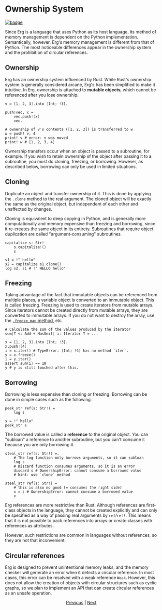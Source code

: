 # Ownership System

[![badge](https://img.shields.io/endpoint.svg?url=https%3A%2F%2Fgezf7g7pd5.execute-api.ap-northeast-1.amazonaws.com%2Fdefault%2Fsource_up_to_date%3Fowner%3Derg-lang%26repos%3Derg%26ref%3Dmain%26path%3Ddoc/EN/syntax/18_ownership.md%26commit_hash%3D21e8145e83fb54ed77e7631deeee8a7e39b028a3)
](https://gezf7g7pd5.execute-api.ap-northeast-1.amazonaws.com/default/source_up_to_date?owner=erg-lang&repos=erg&ref=main&path=doc/EN/syntax/18_ownership.md&commit_hash=21e8145e83fb54ed77e7631deeee8a7e39b028a3)

Since Erg is a language that uses Python as its host language, its method of memory management is dependent on the Python implementation.
Semantically, however, Erg's memory management is different from that of Python. The most noticeable differences appear in the ownership system and the prohibition of circular references.

## Ownership

Erg has an ownership system influenced by Rust.
While Rust's ownership system is generally considered arcane, Erg's has been simplified to make it intuitive.
In Erg, ownership is attached to __mutable objects__, which cannot be referenced after you lose ownership.

```erg
v = [1, 2, 3].into [Int; !3].

push!vec, x =
    vec.push!(x)
    vec.

# ownership of v's contents ([1, 2, 3]) is transferred to w
w = push! v, 4
print! v # error: v was moved
print! w # [1, 2, 3, 4]
```

Ownership transfers occur when an object is passed to a subroutine, for example.
If you wish to retain ownership of the object after passing it to a subroutine, you must do cloning, freezing, or borrowing.
However, as described below, borrowing can only be used in limited situations.

## Cloning

Duplicate an object and transfer ownership of it. This is done by applying the `.clone` method to the real argument.
The cloned object will be exactly the same as the original object, but independent of each other and unaffected by changes.

Cloning is equivalent to deep copying in Python, and is generally more computationally and memory expensive than freezing and borrowing, since it re-creates the same object in its entirety.
Subroutines that require object duplication are called "argument-consuming" subroutines.

```erg
capitalize s: Str!
    s.capitalize!()
    s

s1 = !" hello"
s2 = capitalize s1.clone()
log s2, s1 # !" HELLO hello"
```

## Freezing

Taking advantage of the fact that immutable objects can be referenced from multiple places, a variable object is converted to an immutable object.
This is called freezing. Freezing is used to create iterators from mutable arrays.
Since iterators cannot be created directly from mutable arrays, they are converted to immutable arrays.
If you do not want to destroy the array, use the [`.freeze_map` method](./type/mut.md), etc.

```erg
# Calculate the sum of the values produced by the iterator
sum|T <: Add + HasUnit| i: Iterator T = ...

x = [1, 2, 3].into [Int; !3].
x.push!(4)
i = x.iter() # TypeError: [Int; !4] has no method `iter`.
y = x.freeze()
i = y.iter()
assert sum(i) == 10
y # y is still touched after this.
```

## Borrowing

Borrowing is less expensive than cloning or freezing.
Borrowing can be done in simple cases such as the following.

```erg
peek_str ref(s: Str!) =
    log s

s = !" hello"
peek_str s
```

The borrowed value is called a __reference__ to the original object.
You can "subloan" a reference to another subroutine, but you can't consume it because you are only borrowing it.

```erg
steal_str ref(s: Str!) =.
    # The log function only borrows arguments, so it can subloan
    log s
    # Discard function consumes arguments, so it is an error
    discard s # OwnershipError: cannot consume a borrowed value
    # hint: use `clone` method
```

```erg
steal_str ref(s: Str!) =
    # this is also no good (= consumes the right side)
    x = s # OwnershipError: cannot consume a borrowed value
    x
```

Erg references are more restrictive than Rust. Although references are first-class objects in the language, they cannot be created explicitly and can only be specified as a way of passing real arguments by `ref`/`ref!`.
This means that it is not possible to pack references into arrays or create classes with references as attributes.

However, such restrictions are common in languages without references, so they are not that inconvenient.

## Circular references

Erg is designed to prevent unintentional memory leaks, and the memory checker will generate an error when it detects a circular reference. In most cases, this error can be resolved with a weak reference `Weak`. However, this does not allow the creation of objects with circular structures such as cyclic graphs, so we plan to implement an API that can create circular references as an unsafe operation.

<p align='center'>
    <a href='./17_mutability.md'>Previous</a> | <a href='./19_visibility.md'>Next</a>
</p>
